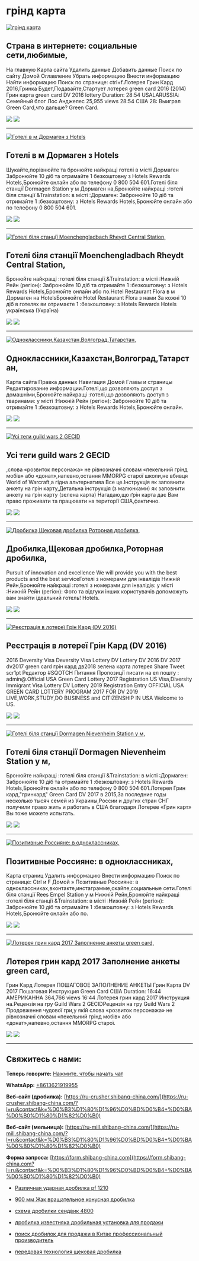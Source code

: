 # грінд карта

<a href="https://swt.shibang-china.com/?l=ru&img&k=%D0%B3%D1%80%D1%96%D0%BD%D0%B4+%D0%BA%D0%B0%D1%80%D1%82%D0%B0" target="_blank">![грінд карта](http://static.shibang-china.com/all-800x300/1400.jpg)</a>

## Страна в интернете: социальные сети,любимые,
На главную Карта сайта Удалить данные Добавить данные Поиск по сайту Домой Оглавление Убрать информацию Внести информацию Найти информацию Поиск по странице: ctrl+f.Лотерея Грин Кард 2016,Гринка Будет,Подавайте,Стартует лотерея green card 2016 (2014) Грин карта green card DV 2016 lottery Duration: 28:54 USALARUSSIA: Семейный блог Лос Анджелес 25,955 views 28:54 США 28: Выиграл Green Card,что дальше? Green Card.


<a href="https://whatsapp.shibangsoft.com/WhatsApp.php" target="_blank" title="WhatsApp">![](http://static.shibang-china.com/icon/whatsapp.png)</a> <a href="https://swt.shibang-china.com/?l=ru&icon&k=%D0%B3%D1%80%D1%96%D0%BD%D0%B4+%D0%BA%D0%B0%D1%80%D1%82%D0%B0" target="_blank">![](http://static.shibang-china.com/icon/chat-ru.png)</a>

---

<a href="https://swt.shibang-china.com/?l=ru&img&k=%D0%B3%D1%80%D1%96%D0%BD%D0%B4+%D0%BA%D0%B0%D1%80%D1%82%D0%B0" target="_blank">![Готелі в м Дормаген з Hotels](http://static.shibang-china.com/all-800x300/194.jpg)</a>

## Готелі в м Дормаген з Hotels
Шукайте,порівнюйте та бронюйте найкращі готелі в місті Дормаген Забронюйте 10 діб та отримайте 1 безкоштовну з Hotels Rewards Hotels,Бронюйте онлайн або по телефону 0 800 504 601.Готелі біля станції Dormagen Station у м Дормаген на,Бронюйте найкращі :готелі біля станції &Trainstation: в місті :Дормаген: Забронюйте 10 діб та отримайте 1 :безкоштовну: з Hotels Rewards Hotels,Бронюйте онлайн або по телефону 0 800 504 601.


<a href="https://whatsapp.shibangsoft.com/WhatsApp.php" target="_blank" title="WhatsApp">![](http://static.shibang-china.com/icon/whatsapp.png)</a> <a href="https://swt.shibang-china.com/?l=ru&icon&k=%D0%B3%D1%80%D1%96%D0%BD%D0%B4+%D0%BA%D0%B0%D1%80%D1%82%D0%B0" target="_blank">![](http://static.shibang-china.com/icon/chat-ru.png)</a>

---

<a href="https://swt.shibang-china.com/?l=ru&img&k=%D0%B3%D1%80%D1%96%D0%BD%D0%B4+%D0%BA%D0%B0%D1%80%D1%82%D0%B0" target="_blank">![Готелі біля станції Moenchengladbach Rheydt Central Station,](http://static.shibang-china.com/all-800x300/121.jpg)</a>

## Готелі біля станції Moenchengladbach Rheydt Central Station,
Бронюйте найкращі :готелі біля станції &Trainstation: в місті :Нижній Рейн (регіон): Забронюйте 10 діб та отримайте 1 :безкоштовну: з Hotels Rewards Hotels,Бронюйте онлайн або по.Hotel Restaurant Flora в м Дормаген на HotelsБронюйте Hotel Restaurant Flora з нами За кожні 10 діб в готелях ви отримаєте 1 :безкоштовну: з Hotels Rewards Hotels українська (Україна)


<a href="https://whatsapp.shibangsoft.com/WhatsApp.php" target="_blank" title="WhatsApp">![](http://static.shibang-china.com/icon/whatsapp.png)</a> <a href="https://swt.shibang-china.com/?l=ru&icon&k=%D0%B3%D1%80%D1%96%D0%BD%D0%B4+%D0%BA%D0%B0%D1%80%D1%82%D0%B0" target="_blank">![](http://static.shibang-china.com/icon/chat-ru.png)</a>

---

<a href="https://swt.shibang-china.com/?l=ru&img&k=%D0%B3%D1%80%D1%96%D0%BD%D0%B4+%D0%BA%D0%B0%D1%80%D1%82%D0%B0" target="_blank">![Одноклассники,Казахстан,Волгоград,Татарстан,](http://static.shibang-china.com/all-800x300/549.jpg)</a>

## Одноклассники,Казахстан,Волгоград,Татарстан,
Карта сайта Правка данных Навигация Домой Главы и страницы Редактирование информации.Готелі,що дозволяють доступ з домашніми,Бронюйте найкращі :готелі,що дозволяють доступ з тваринами: у місті :Нижній Рейн (регіон): Забронюйте 10 діб та отримайте 1 :безкоштовну: з Hotels Rewards Hotels,Бронюйте онлайн.


<a href="https://whatsapp.shibangsoft.com/WhatsApp.php" target="_blank" title="WhatsApp">![](http://static.shibang-china.com/icon/whatsapp.png)</a> <a href="https://swt.shibang-china.com/?l=ru&icon&k=%D0%B3%D1%80%D1%96%D0%BD%D0%B4+%D0%BA%D0%B0%D1%80%D1%82%D0%B0" target="_blank">![](http://static.shibang-china.com/icon/chat-ru.png)</a>

---

<a href="https://swt.shibang-china.com/?l=ru&img&k=%D0%B3%D1%80%D1%96%D0%BD%D0%B4+%D0%BA%D0%B0%D1%80%D1%82%D0%B0" target="_blank">![Усі теги guild wars 2 GECID](http://static.shibang-china.com/all-800x300/941.jpg)</a>

## Усі теги guild wars 2 GECID
,слова «розвиток персонажа» не рівнозначні словам «пекельний грінд мобів» або «донат»,напевно,остання MMORPG старої школи,не вбивця World of Warcraft,а гідна альтернатива Все це.Інструкція як заповнити анкету на ґрін карту,Детальна інструкція (з малюнками) як заповнити анкету на ґрін карту (зелена карта) Нагадаю,що ґрін карта дає Вам право проживати та працювати на території США,фактично.


<a href="https://whatsapp.shibangsoft.com/WhatsApp.php" target="_blank" title="WhatsApp">![](http://static.shibang-china.com/icon/whatsapp.png)</a> <a href="https://swt.shibang-china.com/?l=ru&icon&k=%D0%B3%D1%80%D1%96%D0%BD%D0%B4+%D0%BA%D0%B0%D1%80%D1%82%D0%B0" target="_blank">![](http://static.shibang-china.com/icon/chat-ru.png)</a>

---

<a href="https://swt.shibang-china.com/?l=ru&img&k=%D0%B3%D1%80%D1%96%D0%BD%D0%B4+%D0%BA%D0%B0%D1%80%D1%82%D0%B0" target="_blank">![Дробилка,Щековая дробилка,Роторная дробилка,](http://static.shibang-china.com/all-800x300/1.jpg)</a>

## Дробилка,Щековая дробилка,Роторная дробилка,
Pursuit of innovation and excellence We will provide you with the best products and the best serviceГотелі з номерами для інвалідів Нижній Рейн,Бронюйте найкращі :готелі з номерами для інвалідів: у місті :Нижній Рейн (регіон): Фото та відгуки інших користувачів допоможуть вам знайти ідеальний готель! Hotels.


<a href="https://whatsapp.shibangsoft.com/WhatsApp.php" target="_blank" title="WhatsApp">![](http://static.shibang-china.com/icon/whatsapp.png)</a> <a href="https://swt.shibang-china.com/?l=ru&icon&k=%D0%B3%D1%80%D1%96%D0%BD%D0%B4+%D0%BA%D0%B0%D1%80%D1%82%D0%B0" target="_blank">![](http://static.shibang-china.com/icon/chat-ru.png)</a>

---

<a href="https://swt.shibang-china.com/?l=ru&img&k=%D0%B3%D1%80%D1%96%D0%BD%D0%B4+%D0%BA%D0%B0%D1%80%D1%82%D0%B0" target="_blank">![Реєстрація в лотереї Грін Кард (DV 2016)](http://static.shibang-china.com/all-800x300/709.jpg)</a>

## Реєстрація в лотереї Грін Кард (DV 2016)
2016 Deversity Visa Deversity Visa Lottery DV Lottery DV 2016 DV 2017 dv2017 green card грін кард дв2018 зелена карта лотерея Share Tweet scr1pt Редактор #SQOTCH Питання Пропозиції писати на ел пошту : admin@.Official USA Green Card Lottery 2017 Registration US Visa,Diversity Immigrant Visa Lottery DV Lottery 2019 Registration Entry OFFICIAL USA GREEN CARD LOTTERY PROGRAM 2017 FOR DV 2019 LIVE,WORK,STUDY,DO BUSINESS and CITIZENSHIP IN USA Welcome to US.


<a href="https://whatsapp.shibangsoft.com/WhatsApp.php" target="_blank" title="WhatsApp">![](http://static.shibang-china.com/icon/whatsapp.png)</a> <a href="https://swt.shibang-china.com/?l=ru&icon&k=%D0%B3%D1%80%D1%96%D0%BD%D0%B4+%D0%BA%D0%B0%D1%80%D1%82%D0%B0" target="_blank">![](http://static.shibang-china.com/icon/chat-ru.png)</a>

---

<a href="https://swt.shibang-china.com/?l=ru&img&k=%D0%B3%D1%80%D1%96%D0%BD%D0%B4+%D0%BA%D0%B0%D1%80%D1%82%D0%B0" target="_blank">![Готелі біля станції Dormagen Nievenheim Station у м,](http://static.shibang-china.com/all-800x300/1123.jpg)</a>

## Готелі біля станції Dormagen Nievenheim Station у м,
Бронюйте найкращі :готелі біля станції &Trainstation: в місті :Дормаген: Забронюйте 10 діб та отримайте 1 :безкоштовну: з Hotels Rewards Hotels,Бронюйте онлайн або по телефону 0 800 504 601.Лотерея Грин кард,"гринкард" Green Card DV 2017 в 2015,За последние годы несколько тысяч семей из Украины,России и других стран СНГ получили право жить и работать в США благодаря Лотерее «Грин карт» Вы тоже можете испытать.


<a href="https://whatsapp.shibangsoft.com/WhatsApp.php" target="_blank" title="WhatsApp">![](http://static.shibang-china.com/icon/whatsapp.png)</a> <a href="https://swt.shibang-china.com/?l=ru&icon&k=%D0%B3%D1%80%D1%96%D0%BD%D0%B4+%D0%BA%D0%B0%D1%80%D1%82%D0%B0" target="_blank">![](http://static.shibang-china.com/icon/chat-ru.png)</a>

---

<a href="https://swt.shibang-china.com/?l=ru&img&k=%D0%B3%D1%80%D1%96%D0%BD%D0%B4+%D0%BA%D0%B0%D1%80%D1%82%D0%B0" target="_blank">![Позитивные Россияне: в одноклассниках,](http://static.shibang-china.com/all-800x300/216.jpg)</a>

## Позитивные Россияне: в одноклассниках,
Карта страниц Удалить информацию Внести информацию Поиск по странице: Ctrl и F Домой » Позитивные Россияне: в одноклассниках,вконтакте,инстаграмме,скайпе,социальные сети.Готелі біля станції Rees Empel Station у м Нижній Рейн,Бронюйте найкращі :готелі біля станції &Trainstation: в місті :Нижній Рейн (регіон): Забронюйте 10 діб та отримайте 1 :безкоштовну: з Hotels Rewards Hotels,Бронюйте онлайн або по.


<a href="https://whatsapp.shibangsoft.com/WhatsApp.php" target="_blank" title="WhatsApp">![](http://static.shibang-china.com/icon/whatsapp.png)</a> <a href="https://swt.shibang-china.com/?l=ru&icon&k=%D0%B3%D1%80%D1%96%D0%BD%D0%B4+%D0%BA%D0%B0%D1%80%D1%82%D0%B0" target="_blank">![](http://static.shibang-china.com/icon/chat-ru.png)</a>

---

<a href="https://swt.shibang-china.com/?l=ru&img&k=%D0%B3%D1%80%D1%96%D0%BD%D0%B4+%D0%BA%D0%B0%D1%80%D1%82%D0%B0" target="_blank">![Лотерея грин кард 2017 Заполнение анкеты green card,](http://static.shibang-china.com/all-800x300/1078.jpg)</a>

## Лотерея грин кард 2017 Заполнение анкеты green card,
Грин Кард Лотерея ПОШАГОВОЕ ЗАПОЛНЕНИЕ АНКЕТЫ Грин Карта DV 2017 Пошаговая Инструкция Green Card США Duration: 16:44 АМЕРИКАННА 364,766 views 16:44 Лотерея грин кард 2017 Инструкция на.Рецензія на гру Guild Wars 2 GECIDРецензія на гру Guild Wars 2 Продовження чудової гри,у якій слова «розвиток персонажа» не рівнозначні словам «пекельний грінд мобів» або «донат»,напевно,остання MMORPG старої.


<a href="https://whatsapp.shibangsoft.com/WhatsApp.php" target="_blank" title="WhatsApp">![](http://static.shibang-china.com/icon/whatsapp.png)</a> <a href="https://swt.shibang-china.com/?l=ru&icon&k=%D0%B3%D1%80%D1%96%D0%BD%D0%B4+%D0%BA%D0%B0%D1%80%D1%82%D0%B0" target="_blank">![](http://static.shibang-china.com/icon/chat-ru.png)</a>

---
## Свяжитесь с нами:

**Теперь говорите:** [Нажмите, чтобы начать чат](https://swt.shibang-china.com?l=ru&contact&k=%D0%B3%D1%80%D1%96%D0%BD%D0%B4+%D0%BA%D0%B0%D1%80%D1%82%D0%B0)

**WhatsApp:**  [+8613621919955](https://whatsapp.shibangsoft.com/WhatsApp.php)

**Веб-сайт (дробилка):** [https://ru-crusher.shibang-china.com/](https://ru-crusher.shibang-china.com/?l=ru&contact&k=%D0%B3%D1%80%D1%96%D0%BD%D0%B4+%D0%BA%D0%B0%D1%80%D1%82%D0%B0)

**Веб-сайт (мельница):** [https://ru-mill.shibang-china.com/](https://ru-mill.shibang-china.com/?l=ru&contact&k=%D0%B3%D1%80%D1%96%D0%BD%D0%B4+%D0%BA%D0%B0%D1%80%D1%82%D0%B0)

**Форма запроса:** [https://form.shibang-china.com](https://form.shibang-china.com?l=ru&contact&k=%D0%B3%D1%80%D1%96%D0%BD%D0%B4+%D0%BA%D0%B0%D1%80%D1%82%D0%B0)

* [Различная ударная дробилка pf 1210](../117/%D0%A0%D0%B0%D0%B7%D0%BB%D0%B8%D1%87%D0%BD%D0%B0%D1%8F%20%D1%83%D0%B4%D0%B0%D1%80%D0%BD%D0%B0%D1%8F%20%D0%B4%D1%80%D0%BE%D0%B1%D0%B8%D0%BB%D0%BA%D0%B0%20pf%201210.md)

* [900 мм Жак вращательное конусная дробилка](../115/900%20%D0%BC%D0%BC%20%D0%96%D0%B0%D0%BA%20%D0%B2%D1%80%D0%B0%D1%89%D0%B0%D1%82%D0%B5%D0%BB%D1%8C%D0%BD%D0%BE%D0%B5%20%D0%BA%D0%BE%D0%BD%D1%83%D1%81%D0%BD%D0%B0%D1%8F%20%D0%B4%D1%80%D0%BE%D0%B1%D0%B8%D0%BB%D0%BA%D0%B0.md)

* [схема дробилки сендвик 4800](../113/%D1%81%D1%85%D0%B5%D0%BC%D0%B0%20%D0%B4%D1%80%D0%BE%D0%B1%D0%B8%D0%BB%D0%BA%D0%B8%20%D1%81%D0%B5%D0%BD%D0%B4%D0%B2%D0%B8%D0%BA%204800.md)

* [дробилка известняка дробильная установка для продажи](../108/%D0%B4%D1%80%D0%BE%D0%B1%D0%B8%D0%BB%D0%BA%D0%B0%20%D0%B8%D0%B7%D0%B2%D0%B5%D1%81%D1%82%D0%BD%D1%8F%D0%BA%D0%B0%20%D0%B4%D1%80%D0%BE%D0%B1%D0%B8%D0%BB%D1%8C%D0%BD%D0%B0%D1%8F%20%D1%83%D1%81%D1%82%D0%B0%D0%BD%D0%BE%D0%B2%D0%BA%D0%B0%20%D0%B4%D0%BB%D1%8F%20%D0%BF%D1%80%D0%BE%D0%B4%D0%B0%D0%B6%D0%B8.md)

* [поиск дробилок для продажи в Китае профессиональный производитель](../120/%D0%BF%D0%BE%D0%B8%D1%81%D0%BA%20%D0%B4%D1%80%D0%BE%D0%B1%D0%B8%D0%BB%D0%BE%D0%BA%20%D0%B4%D0%BB%D1%8F%20%D0%BF%D1%80%D0%BE%D0%B4%D0%B0%D0%B6%D0%B8%20%D0%B2%20%D0%9A%D0%B8%D1%82%D0%B0%D0%B5%20%D0%BF%D1%80%D0%BE%D1%84%D0%B5%D1%81%D1%81%D0%B8%D0%BE%D0%BD%D0%B0%D0%BB%D1%8C%D0%BD%D1%8B%D0%B9%20%D0%BF%D1%80%D0%BE%D0%B8%D0%B7%D0%B2%D0%BE%D0%B4%D0%B8%D1%82%D0%B5%D0%BB%D1%8C.md)

* [передовая технология щековая дробилка](../118/%D0%BF%D0%B5%D1%80%D0%B5%D0%B4%D0%BE%D0%B2%D0%B0%D1%8F%20%D1%82%D0%B5%D1%85%D0%BD%D0%BE%D0%BB%D0%BE%D0%B3%D0%B8%D1%8F%20%D1%89%D0%B5%D0%BA%D0%BE%D0%B2%D0%B0%D1%8F%20%D0%B4%D1%80%D0%BE%D0%B1%D0%B8%D0%BB%D0%BA%D0%B0.md)